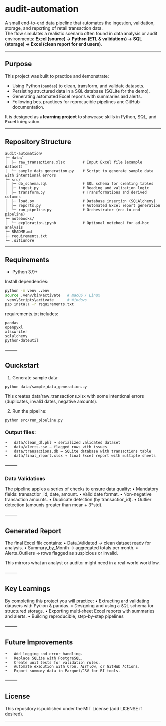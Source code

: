 # audit-automation

A small end-to-end data pipeline that automates the ingestion, validation, storage, and reporting of retail transaction data.  
The flow simulates a realistic scenario often found in data analysis or audit environments: **Excel (source) → Python (ETL & validations) → SQL (storage) → Excel (clean report for end users)**.

---

## Purpose
This project was built to practice and demonstrate:
- Using Python (`pandas`) to clean, transform, and validate datasets.  
- Persisting structured data in a SQL database (SQLite for the demo).  
- Generating automated Excel reports with summaries and alerts.  
- Following best practices for reproducible pipelines and GitHub documentation.  

It is designed as a **learning project** to showcase skills in Python, SQL, and Excel integration.

---

## Repository Structure

```
audit-automation/
├─ data/
│  ├─ raw_transactions.xlsx        # Input Excel file (example dataset)
│  └─ sample_data_generation.py    # Script to generate sample data with intentional errors
├─ src/
│  ├─ db_schema.sql                # SQL schema for creating tables
│  ├─ ingest.py                    # Reading and validation logic
│  ├─ transform.py                 # Transformations and derived columns
│  ├─ load.py                      # Database insertion (SQLAlchemy)
│  ├─ reports.py                   # Automated Excel report generation
│  └─ run_pipeline.py              # Orchestrator (end-to-end pipeline)
├─ notebooks/
│  └─ exploration.ipynb            # Optional notebook for ad-hoc analysis
├─ README.md
├─ requirements.txt
└─ .gitignore
```

---

## Requirements
- Python 3.9+  

Install dependencies:
```bash
python -m venv .venv
source .venv/bin/activate   # macOS / Linux
.venv\Scripts\activate      # Windows
pip install -r requirements.txt
```

requirements.txt includes:

```
pandas
openpyxl
xlsxwriter
sqlalchemy
python-dateutil
```

⸻

## Quickstart

1.	Generate sample data:

```
python data/sample_data_generation.py
```

This creates data/raw_transactions.xlsx with some intentional errors (duplicates, invalid dates, negative amounts).

2.	Run the pipeline:

```
python src/run_pipeline.py
```

### Output files:
	•	data/clean_df.pkl → serialized validated dataset
	•	data/alerts.csv → flagged rows with issues
	•	data/transactions.db → SQLite database with transactions table
	•	data/final_report.xlsx → final Excel report with multiple sheets

⸻

### Data Validations

The pipeline applies a series of checks to ensure data quality:
	•	Mandatory fields: transaction_id, date, amount.
	•	Valid date format.
	•	Non-negative transaction amounts.
	•	Duplicate detection (by transaction_id).
	•	Outlier detection (amounts greater than mean + 3*std).

⸻

## Generated Report

The final Excel file contains:
	•	Data_Validated → clean dataset ready for analysis.
	•	Summary_by_Month → aggregated totals per month.
	•	Alerts_Outliers → rows flagged as suspicious or invalid.

This mirrors what an analyst or auditor might need in a real-world workflow.

⸻

## Key Learnings

By completing this project you will practice:
	•	Extracting and validating datasets with Python & pandas.
	•	Designing and using a SQL schema for structured storage.
	•	Exporting multi-sheet Excel reports with summaries and alerts.
	•	Building reproducible, step-by-step pipelines.

⸻

## Future Improvements
	•	Add logging and error handling.
	•	Replace SQLite with PostgreSQL.
	•	Create unit tests for validation rules.
	•	Automate execution with Cron, Airflow, or GitHub Actions.
	•	Export summary data in Parquet/CSV for BI tools.

⸻

## License

This repository is published under the MIT License (add LICENSE if desired).

---
